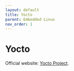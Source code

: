 ```yaml
---
layout: default
title: Yocto
parent: Embedded Linux
nav_order: 1
---
```


# Yocto

Official website: [Yocto Project](https://www.yoctoproject.org/).
